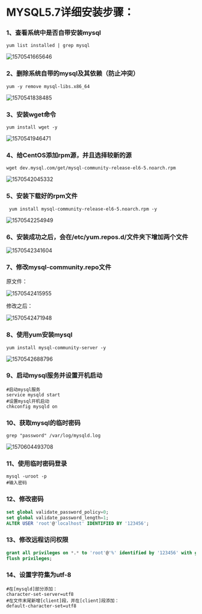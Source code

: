 

# MYSQL5.7详细安装步骤：

### 1、查看系统中是否自带安装mysql

```shell
yum list installed | grep mysql
```

![1570541665646](C:\Users\seanzhou\Desktop\连老师公开课\typora-user-images\1570541665646.png)

### 2、删除系统自带的mysql及其依赖（防止冲突）

```shell
yum -y remove mysql-libs.x86_64
```

![1570541838485](C:\Users\seanzhou\Desktop\连老师公开课\typora-user-images\1570541838485.png)

### 3、安装wget命令

```
yum install wget -y 
```

![1570541946471](C:\Users\seanzhou\Desktop\连老师公开课\typora-user-images\1570541946471.png)

### 4、给CentOS添加rpm源，并且选择较新的源

```
wget dev.mysql.com/get/mysql-community-release-el6-5.noarch.rpm
```

![1570542045332](C:\Users\seanzhou\Desktop\连老师公开课\typora-user-images\1570542045332.png)

### 5、安装下载好的rpm文件

```
 yum install mysql-community-release-el6-5.noarch.rpm -y
```

![1570542254949](C:\Users\seanzhou\Desktop\连老师公开课\typora-user-images\1570542254949.png)

### 6、安装成功之后，会在/etc/yum.repos.d/文件夹下增加两个文件

![1570542341604](C:\Users\seanzhou\Desktop\连老师公开课\typora-user-images\1570542341604.png)

### 7、修改mysql-community.repo文件

原文件：

![1570542415955](C:\Users\seanzhou\Desktop\连老师公开课\typora-user-images\1570542415955.png)

修改之后：

![1570542471948](C:\Users\seanzhou\Desktop\连老师公开课\typora-user-images\1570542471948.png)

### 8、使用yum安装mysql

```
yum install mysql-community-server -y
```

![1570542688796](C:\Users\seanzhou\Desktop\连老师公开课\typora-user-images\1570542688796.png)

### 9、启动mysql服务并设置开机启动

```shell
#启动mysql服务
service mysqld start
#设置mysql开机启动
chkconfig mysqld on
```

### 10、获取mysql的临时密码

```shell
grep "password" /var/log/mysqld.log
```

![1570604493708](C:\Users\seanzhou\Desktop\连老师公开课\typora-user-images\1570604493708.png)

### 11、使用临时密码登录

```shell
mysql -uroot -p
#输入密码
```

### 12、修改密码

```sql
set global validate_password_policy=0;
set global validate_password_length=1;
ALTER USER 'root'@'localhost' IDENTIFIED BY '123456';
```

### 13、修改远程访问权限

```sql
grant all privileges on *.* to 'root'@'%' identified by '123456' with grant option;
flush privileges;
```

### 14、设置字符集为utf-8

```shell
#在[mysqld]部分添加：
character-set-server=utf8
#在文件末尾新增[client]段，并在[client]段添加：
default-character-set=utf8
```


